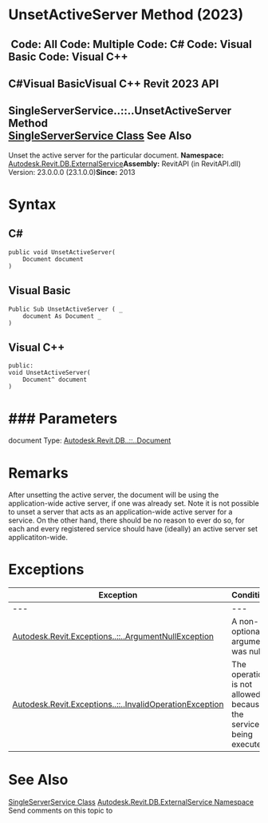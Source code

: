 # UnsetActiveServer Method (2023)

﻿
 Code: All Code: Multiple Code: C# Code: Visual Basic Code: Visual C++   
---  
C#Visual BasicVisual C++
Revit 2023 API  
---  
SingleServerService..::..UnsetActiveServer Method   
[SingleServerService Class](8491691e-2a26-684e-f43c-e8e0095fd129.md "SingleServerService Class") See Also  
---  
Unset the active server for the particular document. 
**Namespace:** [Autodesk.Revit.DB.ExternalService](a88f2d1d-c02f-a901-9543-44e4b5dd5fc9.md "Autodesk.Revit.DB.ExternalService Namespace")**Assembly:** RevitAPI (in RevitAPI.dll) Version: 23.0.0.0 (23.1.0.0)**Since:** 2013 
# Syntax
C#  
---  
```text
public void UnsetActiveServer(
	Document document
)
```
  
Visual Basic  
---  
```text
Public Sub UnsetActiveServer ( _
	document As Document _
)
```
  
Visual C++  
---  
```text
public:
void UnsetActiveServer(
	Document^ document
)
```
  
# ### Parameters
document
    Type: [Autodesk.Revit.DB..::..Document](db03274b-a107-aa32-9034-f3e0df4bb1ec.md "Document Class")
# Remarks
After unsetting the active server, the document will be using the application-wide active server, if one was already set. 
Note it is not possible to unset a server that acts as an application-wide active server for a service. On the other hand, there should be no reason to ever do so, for each and every registered service should have (ideally) an active server set applicatiton-wide. 
# Exceptions
| Exception | Condition |
| --- | --- |
| --- | --- |
| [Autodesk.Revit.Exceptions..::..ArgumentNullException](631e1424-60f4-929b-4e52-dda9dcd26316.md "ArgumentNullException Class") | A non-optional argument was null |
| [Autodesk.Revit.Exceptions..::..InvalidOperationException](9e715f03-3884-e539-4dd6-8d7545733adc.md "InvalidOperationException Class") | The operation is not allowed because the service is being executed. |

# See Also
[SingleServerService Class](8491691e-2a26-684e-f43c-e8e0095fd129.md "SingleServerService Class")
[Autodesk.Revit.DB.ExternalService Namespace](a88f2d1d-c02f-a901-9543-44e4b5dd5fc9.md "Autodesk.Revit.DB.ExternalService Namespace")
Send comments on this topic to 